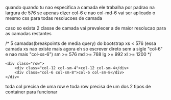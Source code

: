 quando quando tu nao especifica a camada ele trabalha por padrao na largura de 576
se apenas dizer col-6 e nao col-md-6 
vai ser aplicado o mesmo css para todas resolucoes de camada

caso so exista 2 classe de camada 
vai prevalecer a de maior resolucao
para as camadas restantes

/* 
    5 camadas(breakpoints de media query) do bootstrap
    xs  < 576 (essa camada xs nao existe mais agora eh so escrever direto sem a sigle "col-6" e nao mais "col-xs-6")
    sm  >= 576
    md  >= 768
    lg  >= 992
    xl  >= 1200
*/


<div class="container">

    <div class="row">
        <div class="col-12 col-sm-4">col-12 col-sm-4</div>
        <div class="col-6 col-sm-8">col-6 col-sm-8</div>
    </div>
</div>

toda col precisa de uma row 
e toda row precisa de um dos 2 tipos de container para funcionar